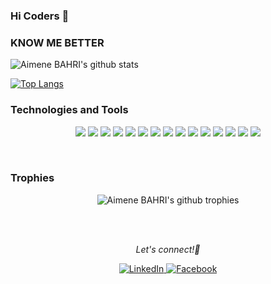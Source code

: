 ### Hi Coders 👋

<!-- 
**spertch9a/spertch9a** is a ✨ _special_ ✨ repository because its `README.md` (this file) appears on your GitHub profile. -->

</p>

### KNOW ME BETTER

  <img align="center" src="https://github-readme-stats.vercel.app/api?username=spertch9a&show_icons=true&theme=dracula&line_height=27" alt="Aimene BAHRI's github stats"/>

 [![Top Langs](https://github-readme-stats.vercel.app/api/top-langs/?username=spertch9a)](https://github.com/anuraghazra/github-readme-stats)

  
<!-- Icons -->

[1.1]: http://i.imgur.com/wWzX9uB.png (twitter icon without padding)
[2.1]: http://i.imgur.com/fep1WsG.png (facebook icon without padding)
[3.1]: https://raw.githubusercontent.com/MartinHeinz/MartinHeinz/master/linkedin-3-16.png (LinkedIn icon without padding)
[4.1]: http://i.imgur.com/9I6NRUm.png (github icon without padding)

<!-- Links to your social media accounts -->

[1]: https://twitter.com/PirateAIM/
[2]: https://web.facebook.com/aimene.bahri.5
[3]: https://www.linkedin.com/in/aimenbahri/
[4]: https://github.com/spertch9a

### Technologies and Tools
<p align="center">
<!-- OS -->
<img src="https://img.shields.io/badge/OS-Linux-informational?style=flat&logo=linux&logoColor=white&color=2bbc8a"/>
<!-- Editors -->
<img src="https://img.shields.io/badge/Editor-VS_CODE-informational?style=flat&logo=vscode&logoColor=white&color=2bbc8a"/>
<!-- CODE Languages -->
<img src="https://img.shields.io/badge/Code-Python-informational?style=flat&logo=python&logoColor=white&color=2bbc8a"/>
<img src="https://img.shields.io/badge/Code-JavaScript-informational?style=flat&logo=javascript&logoColor=white&color=2bbc8a"/>
<!-- Git stuff -->
<img src="https://img.shields.io/badge/Git-Git-informational?style=flat&logo=git&logoColor=white&color=2bbc8a"/>
<img src="https://img.shields.io/badge/Git-GitHug-informational?style=flat&logo=github&logoColor=white&color=2bbc8a"/>
<img src="https://img.shields.io/badge/Git-GitLab-informational?style=flat&logo=gitlab&logoColor=white&color=2bbc8a"/>
<img src="https://img.shields.io/badge/Git-Bitbucket-informational?style=flat&logo=bitbucket&logoColor=white&color=2bbc8a"/>
<!-- Shell -->
<img src="https://img.shields.io/badge/Shell-bash-informational?style=flat&logo=gnu-bash&logoColor=white&color=2bbc8a"/>
<!-- Tools -->
<img src="https://img.shields.io/badge/Tools-Postgres-informational?style=flat&logo=postgresql&logoColor=white&color=2bbc8a"/>
<img src="https://img.shields.io/badge/Tools-Docker-informational?style=flat&logo=docker&logoColor=white&color=2bbc8a"/>
<img src="https://img.shields.io/badge/Tools-kubernetes-informational?style=flat&logo=kubernetes&logoColor=white&color=2bbc8a"/>
<img src="https://img.shields.io/badge/Tools-DigitalOcean-informational?style=flat&logo=digitalOcean&logoColor=white&color=2bbc8a"/>
<!-- Servers -->
<img src="https://img.shields.io/badge/Servers-Nginx-informational?style=flat&logo=nginx&logoColor=white&color=2bbc8a"/>
<img src="https://img.shields.io/badge/Servers-Jenkins-informational?style=flat&logo=jenkins&logoColor=white&color=2bbc8a"/>
</p>
<br>

### Trophies
<p align="center">
<img align="center" src="https://github-profile-trophy.vercel.app/?username=spertch9a&margin-w=25" alt="Aimene BAHRI's github trophies"/>
</p>
<br>
<br>
<p align="center">
  <i> Let's connect!📨 </i>
</p>
<p align="center">
   
  <a href="https://www.linkedin.com/in/oussama-fortas" target="_blank">
  	<img src="https://img.shields.io/badge/LinkedIn-%230077B5.svg?&style=flat-square&logo=linkedin&logoColor=white" alt="LinkedIn">
  </a>
  <!-- <a href="mailto:bahri.aimen48@gmail.com" target="_blank">
	<img src="https://img.shields.io/badge/-Gmail-c14438?style=flat-square&logo=Gmail&logoColor=white" alt="Email">
  </a> -->
  <a href="https://www.facebook.com/spertch9a/" target="_blank">
  	<img src="https://img.shields.io/badge/Facebook-%230077B5.svg?&style=flat-square&logo=Facebook&logoColor=white" alt="Facebook">
  </a>
</p>
